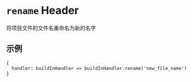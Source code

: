 # `rename` Header

将项目文件的文件名重命名为新的名字

## 示例

```
{
  handler: buildInHandler => buildInHandler.rename('new_file_name')
}
```
